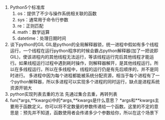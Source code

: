 1. Python5个标准库
   1. os：提供了不少与操作系统相关联的函数
   2. sys：通常用于命令行参数
   3. re：正则匹配
   4. math：数学运算
   5. datetime：处理日期时间
2. 谈下python的GIL
   GIL是python的全局解释器锁，统一进程中假如有多个线程运行，一个线程在运行python程序的时候会霸占python解释器(加了一把说即GIL)，使该进程内的其他线程无法运行，等该线程运行完后其他线程才能运行。如果线程运行过程中遇到耗时操作，则解释器解开，是其他线程运行。所以在多线程运行。所以在多线程中，线程的运行仍是有先后顺序的，并不是同时进行。
   多进程中因为每个进程都能被系统分配资源，相当于每个进程有了一个python解释器，所以多进程可以实现多个进程的同时运行，缺点是进程系统资源开销大
3. python实现列表去重的方法
   先通过集合去重，再转列表
4. fun(*args,\*\*kwargs)中的\*args,\*\*kwargs是什么意思？
   *args和\*\*kwargs主要用于函数定义。你可以将不定数量的参数传递给一个函数。这里的不定的意思是：预先并不知道，函数使用者会传递多少个参数给你，所以在这个场景下
